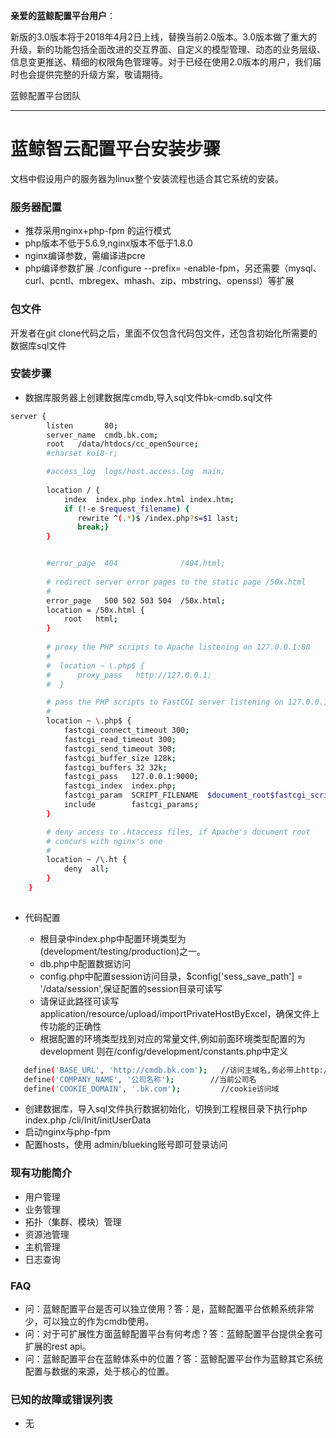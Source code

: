 **亲爱的蓝鲸配置平台用户**：

新版的3.0版本将于2018年4月2日上线，替换当前2.0版本。3.0版本做了重大的升级，新的功能包括全面改进的交互界面、自定义的模型管理、动态的业务层级、信息变更推送、精细的权限角色管理等。对于已经在使用2.0版本的用户，我们届时也会提供完整的升级方案，敬请期待。

蓝鲸配置平台团队

---

# 蓝鲸智云配置平台安装步骤


文档中假设用户的服务器为linux整个安装流程也适合其它系统的安装。


### 服务器配置


  - 推荐采用nginx+php-fpm 的运行模式
  - php版本不低于5.6.9,nginx版本不低于1.8.0
  - nginx编译参数，需编译进pcre
  - php编译参数扩展 ./configure --prefix= -enable-fpm，另还需要（mysql、curl、pcntl、mbregex、mhash、zip、mbstring、openssl）等扩展

### 包文件

开发者在git clone代码之后，里面不仅包含代码包文件，还包含初始化所需要的数据库sql文件



### 安装步骤
* 数据库服务器上创建数据库cmdb,导入sql文件bk-cmdb.sql文件
```sh
server {
        listen       80;
        server_name  cmdb.bk.com;
        root   /data/htdocs/cc_openSource;
        #charset koi8-r;

        #access_log  logs/host.access.log  main;
         
        location / {
            index  index.php index.html index.htm;
            if (!-e $request_filename) {
               rewrite ^(.*)$ /index.php?s=$1 last;
               break;}
        }


        #error_page  404              /404.html;
    
        # redirect server error pages to the static page /50x.html
        #
        error_page   500 502 503 504  /50x.html;
        location = /50x.html {
            root   html;
        }
    
        # proxy the PHP scripts to Apache listening on 127.0.0.1:80
        # 
        #  location ~ \.php$ {
        #      proxy_pass   http://127.0.0.1;
        #  }

        # pass the PHP scripts to FastCGI server listening on 127.0.0.1:9000
        #
        location ~ \.php$ {
            fastcgi_connect_timeout 300;
            fastcgi_read_timeout 300;
            fastcgi_send_timeout 300;
            fastcgi_buffer_size 128k;
            fastcgi_buffers 32 32k;
            fastcgi_pass   127.0.0.1:9000;
            fastcgi_index  index.php;
            fastcgi_param  SCRIPT_FILENAME  $document_root$fastcgi_script_name;
            include        fastcgi_params;
        }

        # deny access to .htaccess files, if Apache's document root
        # concurs with nginx's one
        #
        location ~ /\.ht {
            deny  all;
        }
    }
    
```

* 代码配置

  - 根目录中index.php中配置环境类型为 (development/testing/production)之一。
  - db.php中配置数据访问
  - config.php中配置session访问目录，$config['sess_save_path'] = '/data/session',保证配置的session目录可读写
  - 请保证此路径可读写 application/resource/upload/importPrivateHostByExcel，确保文件上传功能的正确性
  - 根据配置的环境类型找到对应的常量文件,例如前面环境类型配置的为 development 则在/config/development/constants.php中定义
 ```sh
    define('BASE_URL', 'http://cmdb.bk.com');   //访问主域名,务必带上http://
    define('COMPANY_NAME', '公司名称');        //当前公司名
    define('COOKIE_DOMAIN', '.bk.com');         //cookie访问域
  ```
  * 创建数据库，导入sql文件执行数据初始化，切换到工程根目录下执行php index.php /cli/Init/initUserData
  * 启动nginx与php-fpm
  * 配置hosts，使用 admin/blueking账号即可登录访问
  
  
### 现有功能简介

* 用户管理
* 业务管理
* 拓扑（集群、模块）管理
*  资源池管理
* 主机管理
* 日志查询


### FAQ
*  问：蓝鲸配置平台是否可以独立使用？答：是，蓝鲸配置平台依赖系统非常少，可以独立的作为cmdb使用。
* 问：对于可扩展性方面蓝鲸配置平台有何考虑？答：蓝鲸配置平台提供全套可扩展的rest api。
* 问：蓝鲸配置平台在蓝鲸体系中的位置？答：蓝鲸配置平台作为蓝鲸其它系统配置与数据的来源，处于核心的位置。


### 已知的故障或错误列表
* 无


